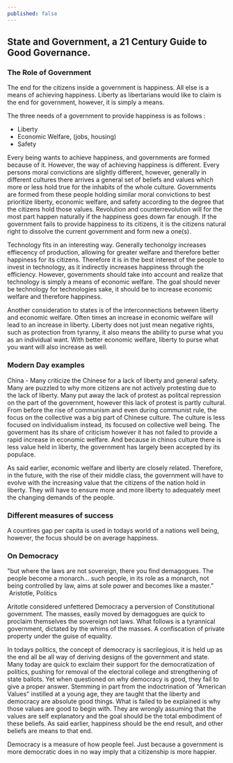 ```yaml
---
published: false
---
```



## State and Government, a 21 Century Guide to Good Governance. 


### The Role of Government

The end for the citizens inside a government is happiness. All else is a means of achieving happiness. Liberty as libertarians would like to claim is the end for government, however, it is simply a means. 

The three needs of a government to provide happiness is as follows :

- Liberty
- Economic Welfare, (jobs, housing)
- Safety

Every being wants to achieve happiness, and governments are formed because of it. However, the way of achieving happiness is different. Every persons moral convictions are slightly different, however, generally in different cultures there arrives a general set of beliefs and values which more or less hold true for the inhabits of the whole culture. Governments are formed from these people holding similar moral convictions to best prioritize liberty, economic welfare, and safety according to the degree that the citizens hold those values. Revolution and counterrevolution will for the most part happen naturally if the happiness goes down far enough. If the government fails to provide happiness to its citizens, it is the citizens natural right to dissolve the current government and form new a one(s). 

Technology fits in an interesting way. Generally techonolgy increases effiecency of production, allowing for greater welfare and therefore better happiness for its citizens. Therefore it is in the best interest of the people to invest in technology, as it indirectly increases happiness through the efficiency. However, governments should take into account and realize that technology is simply a means of economic welfare. The goal should never be technology for technologies sake, it should be to increase economic welfare and therefore happiness. 

Another consideration to states is of the interconnections between liberty and economic welfare. Often times an increase in economic welfare will lead to an increase in liberty. Liberty does not just mean negative rights, such as protection from tyranny, it also means the ability to purse what you as an individual want. With better economic welfare, liberty to purse what you want will also increase as well. 

	

### Modern Day examples


China - Many criticize the Chinese for a lack of liberty and general safety. Many are puzzled to why more citizens are not actively protesting due to the lack of liberty. Many put away the lack of protest as politcal repression on the part of the government, however this lack of protest is partly cultural. From before the rise of communism and even during communist rule, the focus on the collective was a big part of Chinese culture. The culture is less focused on individualism instead, its focused on collective well being. The goverment has its share of criticism however it has not failed to provide a rapid increase in economic welfare. And because in chinos culture there is less value held in liberty, the government has largely been accepted by its populace. 

As said earlier, economic welfare and liberty are closely related. Therefore, in the future, with the rise of their middle class, the government will have to evolve with the increasing value that the citizens of the nation hold in liberty. They will have to ensure more and more liberty to adequately meet the changing demands of the people. 

	






### Different measures of success

A countires gap per capita is used in todays world of a nations well being, however, the focus should be on average happiness.
    
	
	
### On Democracy

>
"but where the laws are not sovereign, there you find demagogues. The people become a monarch... such people, in its role as a monarch, not being controlled by law, aims at sole power and becomes like a master.”  Aristotle, Politics


Aritotle considered unfettered Democracy a perversion of Constitutional government. The masses, easily moved by demagogues are quick to proclaim themselves the sovereign not laws. What follows is a tyrannical government, dictated by the whims of the masses. A confiscation of private property under the guise of equality. 

In todays politics, the concept of democracy is sacrilegious, it is held up as the end all be all way of deriving designs of the government and state. Many today are quick to exclaim their support for the democratization of politics, pushing for removal of the electoral college and strengthening of state ballots. Yet when questioned on why democracy is good, they fail to give a proper answer. Stemming in part from the indoctrination of “American Values" instilled at a young age, they are taught that the liberty and democracy are absolute good things. What is failed to be explained is why those values are good to begin with. They are wrongly assuming that the values are self explanatory and the goal should be the total embodiment of these beliefs. As said earlier, happiness should be the end result, and other beliefs are means to that end. 

Democracy is a measure of how people feel. Just because a government is more democratic does in no way imply that a citizenship is more happier. 







